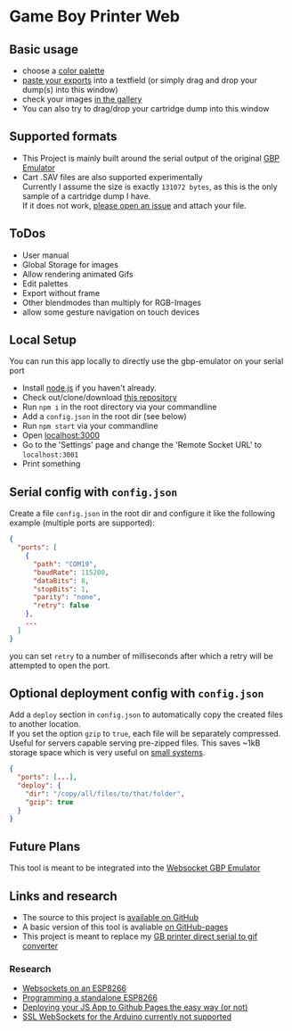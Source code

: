 # Game Boy Printer Web

## Basic usage
* choose a [color palette](#/palettes)
* [paste your exports](#/import) into a textfield (or simply drag and drop your dump(s) into this window)
* check your images [in the gallery](#/gallery)
* You can also try to drag/drop your cartridge dump into this window  

## Supported formats
* This Project is mainly built around the serial output of the original [GBP Emulator](https://github.com/mofosyne/arduino-gameboy-printer-emulator)
* Cart .SAV files are also supported experimentally  
Currently I assume the size is exactly `131072 bytes`, as this is the only sample of a cartridge dump I have.  
If it does not work, [please open an issue](https://github.com/HerrZatacke/gb-printer-web/issues) and attach your file.  


## ToDos
* User manual
* Global Storage for images 
* Allow rendering animated Gifs
* Edit palettes
* Export without frame
* Other blendmodes than multiply for RGB-Images
* allow some gesture navigation on touch devices

## Local Setup
You can run this app locally to directly use the gbp-emulator on your serial port 
* Install [node.js](https://nodejs.org/) if you haven't already.
* Check out/clone/download [this repository](https://github.com/HerrZatacke/gb-printer-web)
* Run `npm i` in the root directory via your commandline
* Add a `config.json` in the root dir (see below)
* Run `npm start` via your commandline
* Open [localhost:3000](http://localhost:3000)
* Go to the 'Settings' page and change the 'Remote Socket URL' to `localhost:3001`
* Print something


## Serial config with `config.json`
Create a file `config.json` in the root dir and configure it like the following example (multiple ports are supported):
``` json
{
  "ports": [
    {
      "path": "COM19",
      "baudRate": 115200,
      "dataBits": 8,
      "stopBits": 1,
      "parity": "none",
      "retry": false
    },
    ...
  ] 
}
```
you can set `retry` to a number of milliseconds after which a retry will be attempted to open the port.

## Optional deployment config with `config.json`
Add a `deploy` section in `config.json` to automatically copy the created files to another location.  
If you set the option `gzip` to `true`, each file will be separately compressed. Useful for servers capable serving pre-zipped files. This saves ~1kB storage space which is very useful on [small systems](https://github.com/HerrZatacke/websocket-gbp-emulator).
``` json
{
  "ports": [...], 
  "deploy": {
    "dir": "/copy/all/files/to/that/folder",
    "gzip": true
  }
}
```

## Future Plans
This tool is meant to be integrated into the [Websocket GBP Emulator](https://github.com/HerrZatacke/websocket-gbp-emulator)

## Links and research
* The source to this project is [available on GitHub](https://github.com/HerrZatacke/gb-printer-web)
* A basic version of this tool is avaliable [on GitHub-pages](https://herrzatacke.github.io/gb-printer-web/#/)  
* This project is meant to replace my [GB printer direct serial to gif converter](https://github.com/HerrZatacke/direct-serial-to-gif-converter)

### Research
* [Websockets on an ESP8266](https://tttapa.github.io/ESP8266/Chap14%20-%20WebSocket.html)
* [Programming a standalone ESP8266](https://www.instructables.com/id/3-Simple-Ways-of-Programming-an-ESP8266-12X-Module/)
* [Deploying your JS App to Github Pages the easy way (or not)](https://medium.com/linagora-engineering/1ef8c48424b7)
* [SSL WebSockets for the Arduino currently not supported](https://github.com/gilmaimon/ArduinoWebsockets/issues/59) 
